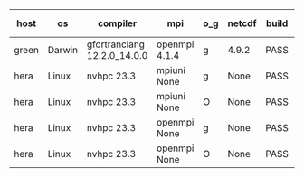 

| host     | os       | compiler                              | mpi                      | o_g        | netcdf        | build       | u_pass          | u_fail          | s_pass            | s_fail            | e_pass             | e_fail             | nuopc_pass       | nuopc_fail       | artifacts link          |
|----------|----------|---------------------------------------|--------------------------|------------|---------------|-------------|-----------------|-----------------|-------------------|-------------------|--------------------|--------------------|------------------|------------------|-------------------------|
| green | Darwin | gfortranclang 12.2.0_14.0.0 | openmpi 4.1.4  | g | 4.9.2  | PASS | 14090 | 1 | 49 | 0 | 81 | 0 | 44 | 3 | <a href="https://github.com/esmf-org/esmf-test-artifacts/tree/adb3ae2a860ab09b8d3497dddff6fe8096d116e8/develop/gfortranclang/12.2.0_14.0.0/g/openmpi/4.1.4" target="_blank">adb3ae2</a> | 
| hera | Linux | nvhpc 23.3 | mpiuni None  | g | None  | PASS | 12423 | 0 | 8 | 0 | 44 | 0 | None | None | <a href="https://github.com/esmf-org/esmf-test-artifacts/tree/5a3206c24c93a57c61f3f7be07b058e15a6053c5/develop/nvhpc/23.3/g/mpiuni/None" target="_blank">5a3206c</a> | 
| hera | Linux | nvhpc 23.3 | mpiuni None  | O | None  | PASS | 12423 | 0 | 8 | 0 | 44 | 0 | None | None | <a href="https://github.com/esmf-org/esmf-test-artifacts/tree/813b977b901aa16d0b8f917325f078ce3724912e/develop/nvhpc/23.3/O/mpiuni/None" target="_blank">813b977</a> | 
| hera | Linux | nvhpc 23.3 | openmpi None  | g | None  | PASS | None | None | None | None | None | None | None | None | <a href="https://github.com/esmf-org/esmf-test-artifacts/tree/1eaf4a7ffa74a6cd935e119a373db9b78e080468/develop/nvhpc/23.3/g/openmpi/None" target="_blank">1eaf4a7</a> | 
| hera | Linux | nvhpc 23.3 | openmpi None  | O | None  | PASS | None | None | None | None | None | None | None | None | <a href="https://github.com/esmf-org/esmf-test-artifacts/tree/8cd1200f18d90e31cdc109c72a7bb86496260046/develop/nvhpc/23.3/O/openmpi/None" target="_blank">8cd1200</a> | 
